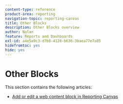 ```yaml
---
content-type: reference
product-area: reporting
navigation-topic: reporting-canvas
title: Other Blocks
description: Other Blocks overview
author: Nolan
feature: Reports and Dashboards
exl-id: a4e5a9c3-d7b8-4128-b636-3baea77e7a85
hidefromtoc: yes
hide: yes
---
```

# Other Blocks

This section contains the following articles:

* [Add or edit a web content block in Reporting Canvas](../../../reports-and-dashboards/reporting-canvas/other-blocks/add-or-edt-web-content-block.md)
